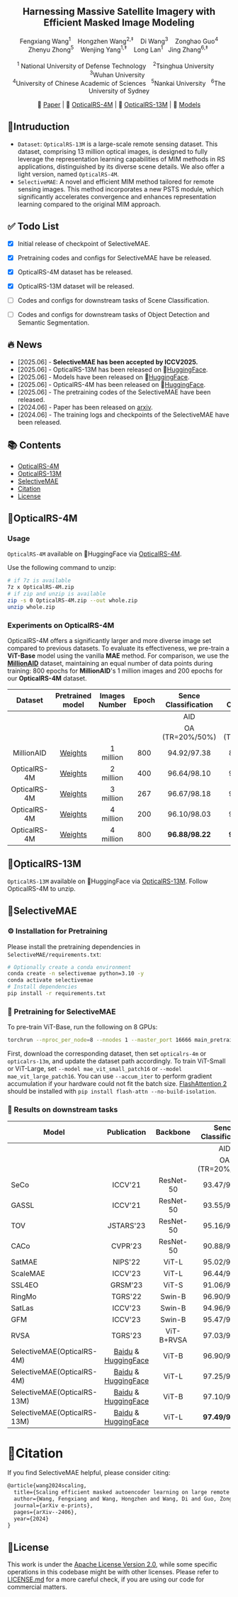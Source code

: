 
<p align="center">

  <h2 align="center"><strong>	Harnessing Massive Satellite Imagery with Efficient Masked Image Modeling</strong></h2>

  <p align="center">
     Fengxiang Wang<sup>1</sup>&nbsp;&nbsp;&nbsp;
    Hongzhen Wang<sup>2,‡</sup>&nbsp;&nbsp;&nbsp;
    Di Wang<sup>3</sup>&nbsp;&nbsp;&nbsp;
    Zonghao Guo<sup>4</sup></br>
    Zhenyu Zhong<sup>5</sup>&nbsp;&nbsp;&nbsp;
    Wenjing Yang<sup>1,‡</sup>&nbsp;&nbsp;&nbsp;
    Long Lan<sup>1</sup>&nbsp;&nbsp;
    Jing Zhang<sup>6,‡</sup>&nbsp
    </br></br>
  <sup>1</sup> National University of Defense Technology&nbsp;&nbsp;&nbsp;
  <sup>2</sup>Tsinghua University &nbsp;&nbsp;&nbsp;
  <sup>3</sup>Wuhan University&nbsp;&nbsp;</br>
<sup>4</sup>University of Chinese Academic of Sciences&nbsp;&nbsp;
<sup>5</sup>Nankai University&nbsp;&nbsp;
<sup>6</sup>The University of Sydney

  <p align="center">
    📃 <a href="https://arxiv.org/abs/2406.11933" target="_blank">Paper</a> |
    🤗 <a href="https://huggingface.co/datasets/initiacms/OpticalRS-4M" target="_blank"> OpticalRS-4M</a> |
    🤗 <a href="https://huggingface.co/datasets/initiacms/OpticalRS-13M" target="_blank"> OpticalRS-13M</a> |
    🤗 <a href="https://huggingface.co/initiacms/SelectiveMAE" target="_blank">Models</a>
  </p>
  </p>

## 🎯Intruduction
-  `Dataset`: `OpticalRS-13M` is a large-scale remote sensing dataset. This dataset, comprising 13 million optical images, 
is designed to fully leverage the representation learning capabilities of MIM methods in RS applications, distinguished by its diverse scene details. We also offer a light version, named `OpticalRS-4M`.</br>
- `SelectiveMAE`: A novel and efficient MIM method tailored for remote sensing images. This method incorporates a new PSTS module,
which significantly accelerates convergence and enhances representation learning compared to the original MIM approach.


## ✅ Todo List
- [x] Initial release of checkpoint of SelectiveMAE. 
- [x] Pretraining codes and configs for SelectiveMAE have be released. 
- [x] OpticalRS-4M dataset has be released. 
- [x] OpticalRS-13M dataset will be released. 
- [ ] Codes and configs for downstream tasks of Scene Classification. 
- [ ] Codes and configs for downstream tasks of Object Detection and Semantic Segmentation.



## 🔥 News
- \[2025.06\] - **SelectiveMAE has been accepted by ICCV2025.**
- \[2025.06\] - OpticalRS-13M has been released on 🤗[HuggingFace](https://huggingface.co/datasets/initiacms/OpticalRS-13M).
- \[2025.06\] - Models have been released on 🤗[HuggingFace](https://huggingface.co/initiacms/SelectiveMAE).
- \[2025.06\] - OpticalRS-4M has been released on 🤗[HuggingFace](https://huggingface.co/datasets/initiacms/OpticalRS-4M).
- \[2025.06\] - The pretraining codes of the SelectiveMAE have been released.
- \[2024.06\] - Paper has been released on [arxiv](https://arxiv.org/abs/2406.11933).
- \[2024.06\] - The training logs and checkpoints of the SelectiveMAE have been released.



## 📚 Contents

- [OpticalRS-4M](#opticalrs-4m)
- [OpticalRS-13M](#opticalrs-13m)
- [SelectiveMAE](#selectivemae)
- [Citation](#citation)
- [License](#license)


## 🚀OpticalRS-4M
### Usage
`OpticalRS-4M` available on 🤗HuggingFace via [OpticalRS-4M](https://huggingface.co/datasets/initiacms/OpticalRS-4M).

Use the following command to unzip:
```bash
# if 7z is available
7z x OpticalRS-4M.zip
# if zip and unzip is available
zip -s 0 OpticalRS-4M.zip --out whole.zip
unzip whole.zip
```

### Experiments on OpticalRS-4M
OpticalRS-4M offers a significantly larger and more diverse image set compared to previous datasets. To evaluate its effectiveness, we pre-train a **ViT-Base** model using the vanilla **MAE** method. 
For comparison, we use the [**MillionAID**](https://captain-whu.github.io/DiRS/) dataset, maintaining an equal number of data points during training: 800 epochs for **MillionAID**'s 1 million images and 200 epochs for our **OpticalRS-4M** dataset.

|  Dataset   | Pretrained model | Images Number | Epoch | Sence  Classification |    Sence  Classification    |    Object  Detection      |     Object  Detection    | Semantic Segmentation | Semantic Segmentation|
|:----------:|:----------------:|:-------------:|:-----:|:---------------------:|:---------------------------:|:-------------------------:|:-----------------:|:--------:|:------------:|
|            |                  |               |       |          AID          |          RESISC-45          |           DIOR            |      DIOR-R       |  LoveDA  |  SpaceNetv1  |
|            |                  |               |       |  OA (TR=20%/50%)    |       OA (TR=20%/50%)       |           mAP50           |       mAP50       |   mIoU   |      mF1     |
| MillionAID |     [Weights](https://pan.baidu.com/s/1OCl7whWnYoyrAI8zha_Kbg?pwd=0330)      |   1 million   |  800  |      94.92/97.38      |         89.20/93.60         |           71.80           |       62.33       |   51.24  |     79.24    |
|   OpticalRS-4M    |     [Weights](https://pan.baidu.com/s/1-6HBRbAyHMUrTSwcSOIhyw?pwd=0330)      |   2 million   |  400  |      96.64/98.10      |         91.80/94.31         |           73.90           |       65.95       |   52.86  |     79.37    |
|   OpticalRS-4M    |     [Weights](https://pan.baidu.com/s/1S_oTibDouAi-VrmESn7qPg?pwd=0330)      |   3 million   |  267  |      96.67/98.18      |         92.24/94.41         |           75.40           |       67.07       |   52.39  |     79.37    |
|   OpticalRS-4M    |     [Weights](https://pan.baidu.com/s/1zmS24CqFo44Rkkkl2YqeaQ?pwd=0330)      |   4 million   |  200  |      96.10/98.03      |         92.38/94.30         |           74.70           |       66.26       |   52.75  |     79.23    |
|   OpticalRS-4M    |     [Weights](https://pan.baidu.com/s/1Qrgtv7Dotfb_QQ2GCk6bog?pwd=0330)      |   4 million   |  800  |      **96.88/98.22**      |         **92.44/94.43**         |           **75.40**           |      **67.35**       |   **52.80**  |    **79.41**    |


## 🚀OpticalRS-13M
`OpticalRS-13M` available on 🤗HuggingFace via [OpticalRS-13M](https://huggingface.co/datasets/initiacms/OpticalRS-13M). Follow OpticalRS-4M to unzip.

## 🚀SelectiveMAE

### :gear: Installation for Pretraining
Please install the pretraining dependencies in `SelectiveMAE/requirements.txt`:
```sh
# Optionally create a conda environment
conda create -n selectivemae python=3.10 -y
conda activate selectivemae
# Install dependencies
pip install -r requirements.txt
```

###  :blue_car:  Pretraining for SelectiveMAE

To pre-train ViT-Base, run the following on 8 GPUs:
```sh
torchrun --nproc_per_node=8 --nnodes 1 --master_port 16666 main_pretrain.py --batch_size 256 --selectivemae --dataset opticalrs-4m --dataset_path 'your_dataset_path' --model mae_vit_base_patch16 --output_dir output --norm_pix_loss --blr 1.5e-4 --weight_decay 0.05  --num_workers 12  --decoder_depth 12 --mask_ratio 0.85 --kept_mask_ratio 0.25 --epochs 800 --warmup_epochs 30
```
First, download the corresponding dataset, then set `opticalrs-4m` or `opticalrs-13m`, and update the dataset path accordingly. To train ViT-Small or ViT-Large, set `--model mae_vit_small_patch16` or `--model mae_vit_large_patch16`. You can use `--accum_iter` to perform gradient accumulation if your hardware could not fit the batch size. [FlashAttention 2](https://github.com/Dao-AILab/flash-attention) should be installed with `pip install flash-attn --no-build-isolation`.


### :rocket: Results on downstream tasks

| Model        | Publication |  Backbone  | Sence  Classification | Sence  Classification  |   Object Detection  |      Object Detection        |   Semantic Segmentation   |    Semantic Segmentation         |
|--------------|:-----------:|:----------:|:---------------------:|:-----------------:|:----------:|:----------:|:------------:|:----------:|
|              |             |            |          AID          |     RESISC-45     |    DIOR    |   DIOR-R   |    LoveDA    | SpaceNetv1 |
|              |             |            |    OA (TR=20%/50%)    | OA (TR=20%/50%)   |   mAP50    | mAP50      |     mIoU     |   mF1      |
| SeCo         |   ICCV'21   |  ResNet-50 |      93.47/95.99      |    89.64/92.91    |      -     |      -     |     43.63    |    77.09   |
| GASSL        |   ICCV'21   |  ResNet-50 |      93.55/95.92      |    90.86/93.06    |    67.40   |    65.65   |     48.76    |    78.51   |
| TOV          |  JSTARS'23  |  ResNet-50 |      95.16/97.09      |    90.97/93.79    |    70.16   |    66.33   |     49.70    |      -     |
| CACo         |   CVPR'23   |  ResNet-50 |      90.88/95.05      |    88.28/91.94    |    66.91   |    64.10   |     48.89    |    77.94   |
| SatMAE       |   NIPS'22   |    ViT-L   |      95.02/96.94      |    91.72/94.10    |    70.89   |    65.66   |       -      |    78.07   |
| ScaleMAE     |   ICCV'23   |    ViT-L   |      96.44/97.58      |    92.63/95.04    |    73.81   |    66.47   |       -      |      -     |
| SSL4EO       |   GRSM'23   |    ViT-S   |      91.06/94.74      |    87.60/91.27    |    64.82   |    61.23   |       -      |      -     |
| RingMo       |   TGRS'22   |   Swin-B   |      96.90/98.34      |    94.25/95.67    |    75.90   |      -     |       -      |      -     |
| SatLas       |   ICCV'23   |   Swin-B   |      94.96/97.38      |    92.16/94.70    |    74.10   |    67.59   |       -      |      -     |
| GFM          |   ICCV'23   |   Swin-B   |      95.47/97.09      |    92.73/94.64    |    72.84   |    67.67   |       -      |      -     |
| RVSA         |   TGRS'23   | ViT-B+RVSA |      97.03/98.50      |    93.93/95.69    |    75.80   |    68.06   |     51.95    |      -     |
| SelectiveMAE(OpticalRS-4M) |      [Baidu](https://pan.baidu.com/s/1Y4WBj35-HAKeZJe125TG8Q?pwd=0330) & [HuggingFace](https://huggingface.co/initiacms/SelectiveMAE)     |    ViT-B   |      96.90/98.12      |    93.35/94.58    |    75.70   |    67.78   |     53.05    |   **79.50**  |
| SelectiveMAE(OpticalRS-4M)|     [Baidu](https://pan.baidu.com/s/1miSlmoeZLjzc_WgXE87Fxg?pwd=0330) & [HuggingFace](https://huggingface.co/initiacms/SelectiveMAE)      |    ViT-L   |     97.25/98.48    |    94.57/95.77    |   77.80  |    70.31  |     **54.31**  |    79.46   |
| SelectiveMAE(OpticalRS-13M) |      [Baidu](https://pan.baidu.com/s/1_QNLBGhrViapquDcVZHnkw?pwd=bmzj) & [HuggingFace](https://huggingface.co/initiacms/SelectiveMAE)     |    ViT-B   |     97.10/98.28     |    93.70/95.48   |   75.80   |    67.69  |     52.68    |   79.44  |
| SelectiveMAE(OpticalRS-13M)|     [Baidu](https://pan.baidu.com/s/10HJ_kZwW2nxNqDNjJRb6SQ?pwd=eyjn) & [HuggingFace](https://huggingface.co/initiacms/SelectiveMAE)     |    ViT-L   |    **97.49/98.52**   |   **94.73/96.36**   |   **78.70**  |   **71.75**  |    53.92  |    79.48  |

# 🔗Citation
If you find SelectiveMAE helpful, please consider citing:

```latex
@article{wang2024scaling,
  title={Scaling efficient masked autoencoder learning on large remote sensing dataset},
  author={Wang, Fengxiang and Wang, Hongzhen and Wang, Di and Guo, Zonghao and Zhong, Zhenyu and Lan, Long and Zhang, Jing and Liu, Zhiyuan and Sun, Maosong},
  journal={arXiv e-prints},
  pages={arXiv--2406},
  year={2024}
}
```

## 🤝License

This work is under the [Apache License Version 2.0](https://www.apache.org/licenses/LICENSE-2.0), while some specific operations in this codebase might be with other licenses. Please refer to [LICENSE.md](docs/LICENSE.md) for a more careful check, if you are using our code for commercial matters.
